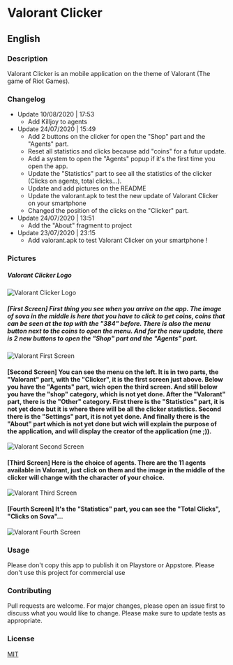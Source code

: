 # Valorant Clicker

## English
### Description
Valorant Clicker is an mobile application on the theme of Valorant (The game of Riot Games).

### Changelog


* Update 10/08/2020 | 17:53
  * Add Killjoy to agents
* Update 24/07/2020 | 15:49
  * Add 2 buttons on the clicker for open the "Shop" part and the "Agents" part.
  * Reset all statistics and clicks because add "coins" for a futur update.
  * Add a system to open the "Agents" popup if it's the first time you open the app.
  * Update the "Statistics" part to see all the statistics of the clicker (Clicks on agents, total clicks...).
  * Update and add pictures on the README
  * Update the valorant.apk to test the new update of Valorant Clicker on your smartphone
  * Changed the position of the clicks on the "Clicker" part.
* Update 24/07/2020 | 13:51
  * Add the "About" fragment to project
* Update 23/07/2020 | 23:15
  * Add valorant.apk to test Valorant Clicker on your smartphone !

### Pictures

##### Valorant Clicker Logo
![Valorant Clicker Logo](https://i.ibb.co/yh5qfDP/logo-valo-round.png)

##### [First Screen] First thing you see when you arrive on the app. The image of sova in the middle is here that you have to click to get coins, coins that can be seen at the top with the "384" before. There is also the menu button next to the coins to open the menu. And for the new update, there is 2 new buttons to open the "Shop" part and the "Agents" part.
![Valorant First Screen](https://i.ibb.co/bKSZrNS/Screenshot-1595599020.png)

#### [Second Screen] You can see the menu on the left. It is in two parts, the "Valorant" part, with the "Clicker", it is the first screen just above. Below you have the "Agents" part, wich open the third screen. And still below you have the "shop" category, which is not yet done. After the "Valorant" part, there is the "Other" category. First there is the "Statistics" part, it is not yet done but it is where there will be all the clicker statistics. Second there is the "Settings" part, it is not yet done. And finally there is the "About" part which is not yet done but wich will explain the purpose of the application, and will display the creator of the application (me ;)).
![Valorant Second Screen](https://i.ibb.co/Fhgf2b9/Screenshot-1595533571.png)

#### [Third Screen] Here is the choice of agents. There are the 11 agents available in Valorant, just click on them and the image in the middle of the clicker will change with the character of your choice.
![Valorant Third Screen](https://i.ibb.co/LxGs15v/Screenshot-1595533575.png)

#### [Fourth Screen] It's the "Statistics" part, you can see the "Total Clicks", "Clicks on Sova"...
![Valorant Fourth Screen](https://i.ibb.co/LxpJBLX/Screenshot-1595599341.png)


### Usage
Please don't copy this app to publish it on Playstore or Appstore.
Please don't use this project for commercial use
### Contributing
Pull requests are welcome. For major changes, please open an issue first to discuss what you would like to change.
Please make sure to update tests as appropriate.
### License
[MIT](https://choosealicense.com/licenses/mit/)
